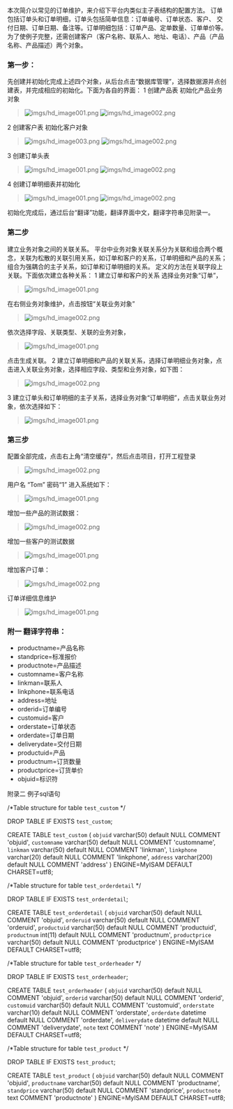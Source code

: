 本次简介以常见的订单维护，来介绍下平台内类似主子表结构的配置方法。
订单包括订单头和订单明细，订单头包括简单信息：订单编号、订单状态、客户、 交付日期、订单日期、备注等。订单明细包括：订单产品、定单数量、订单单价等。 
	为了使例子完整，还需创建客户（客户名称、联系人、地址、电话）、产品（产品名称、产品描述）两个对象。
### 第一步： ###
先创建并初始化完成上述四个对象，从后台点击“数据库管理”，选择数据源并点创建表，并完成相应的初始化。下面为各自的界面：
1 创建产品表 初始化产品业务对象
> ![imgs/hd_image001.png](imgs/hd_image001.png)
> ![imgs/hd_image002.png](imgs/hd_image002.jpg)

2 创建客户表 初始化客户对象
> ![imgs/hd_image003.png](imgs/hd_image003.png)
> ![imgs/hd_image002.png](imgs/hd_image004.jpg)

3 创建订单头表
> ![imgs/hd_image001.png](imgs/hd_image005.png)
> ![imgs/hd_image002.png](imgs/hd_image006.jpg)

4 创建订单明细表并初始化
> ![imgs/hd_image001.png](imgs/hd_image007.png)
> ![imgs/hd_image002.png](imgs/hd_image008.jpg)

初始化完成后，通过后台“翻译”功能，翻译界面中文，翻译字符串见附录一。

### 第二步 ###
建立业务对象之间的关联关系。
平台中业务对象关联关系分为关联和组合两个概念，关联为松散的关联引用关系，如订单和客户的关系，订单明细和产品的关系；组合为强耦合的主子关系，如订单和订单明细的关系。
定义的方法在关联字段上关联。下面依次建立各种关系：
1 建立订单和客户的关系
选择业务对象“订单”，
> ![imgs/hd_image001.png](imgs/hd_image009.png)

在右侧业务对象维护，点击按钮“关联业务对象”
> ![imgs/hd_image002.png](imgs/hd_image010.jpg)

依次选择字段、关联类型、关联的业务对象，
> ![imgs/hd_image001.png](imgs/hd_image011.png)

点击生成关联。
2 建立订单明细和产品的关联关系，选择订单明细业务对象，点击进入关联业务对象，选择相应字段、类型和业务对象，如下图：
> ![imgs/hd_image002.png](imgs/hd_image012.jpg)

3 建立订单头和订单明细的主子关系，选择业务对象“订单明细”，点击关联业务对象，依次选择如下：
> ![imgs/hd_image001.png](imgs/hd_image013.png)



### 第三步 ###
配置全部完成，点击右上角“清空缓存”，然后点击项目，打开工程登录
> ![imgs/hd_image002.png](imgs/hd_image014.jpg)

用户名 “Tom” 密码“1”
进入系统如下：
> ![imgs/hd_image001.png](imgs/hd_image015.png)

增加一些产品的测试数据：
> ![imgs/hd_image002.png](imgs/hd_image016.jpg)

增加一些客户的测试数据
> ![imgs/hd_image001.png](imgs/hd_image017.png)

增加客户订单：
> ![imgs/hd_image002.png](imgs/hd_image018.jpg)

订单详细信息维护
> ![imgs/hd_image001.png](imgs/hd_image019.png)








### 附一  翻译字符串： ###

- productname=产品名称
- standprice=标准报价
- productnote=产品描述
- customname=客户名称
- linkman=联系人
- linkphone=联系电话
- address=地址
- orderid=订单编号
- customuid=客户
- orderstate=订单状态
- orderdate=订单日期
- deliverydate=交付日期
- productuid=产品
- productnum=订货数量
- productprice=订货单价
- objuid=标识符

 
附录二  例子sql语句

/*Table structure for table `test_custom` */

DROP TABLE IF EXISTS `test_custom`;

CREATE TABLE `test_custom` (
  `objuid` varchar(50) default NULL COMMENT 'objuid',
  `customname` varchar(50) default NULL COMMENT 'customname',
  `linkman` varchar(50) default NULL COMMENT 'linkman',
  `linkphone` varchar(20) default NULL COMMENT 'linkphone',
  `address` varchar(200) default NULL COMMENT 'address'
) ENGINE=MyISAM DEFAULT CHARSET=utf8;

/*Table structure for table `test_orderdetail` */

DROP TABLE IF EXISTS `test_orderdetail`;

CREATE TABLE `test_orderdetail` (
  `objuid` varchar(50) default NULL COMMENT 'objuid',
  `orderuid` varchar(50) default NULL COMMENT 'orderuid',
  `productuid` varchar(50) default NULL COMMENT 'productuid',
  `productnum` int(11) default NULL COMMENT 'productnum',
  `productprice` varchar(50) default NULL COMMENT 'productprice'
) ENGINE=MyISAM DEFAULT CHARSET=utf8;

/*Table structure for table `test_orderheader` */

DROP TABLE IF EXISTS `test_orderheader`;

CREATE TABLE `test_orderheader` (
  `objuid` varchar(50) default NULL COMMENT 'objuid',
  `orderid` varchar(50) default NULL COMMENT 'orderid',
  `customuid` varchar(50) default NULL COMMENT 'customuid',
  `orderstate` varchar(10) default NULL COMMENT 'orderstate',
  `orderdate` datetime default NULL COMMENT 'orderdate',
  `deliverydate` datetime default NULL COMMENT 'deliverydate',
  `note` text COMMENT 'note'
) ENGINE=MyISAM DEFAULT CHARSET=utf8;

/*Table structure for table `test_product` */

DROP TABLE IF EXISTS `test_product`;

CREATE TABLE `test_product` (
  `objuid` varchar(50) default NULL COMMENT 'objuid',
  `productname` varchar(50) default NULL COMMENT 'productname',
  `standprice` varchar(50) default NULL COMMENT 'standprice',
  `productnote` text COMMENT 'productnote'
) ENGINE=MyISAM DEFAULT CHARSET=utf8;
